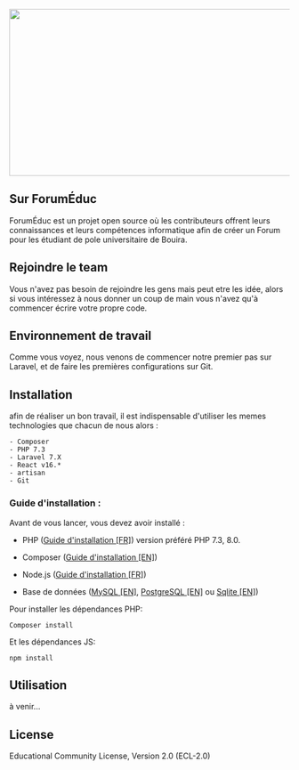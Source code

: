 <p align="center"><a href="https://laravel.com" target="_blank"><img src="https://insag.edu.dz/wp-content/uploads/2018/09/blog-eLearning-templates.png" width="800" height="300" ></a></p>

## Sur ForumÉduc

ForumÉduc est un projet open source où les contributeurs offrent leurs connaissances et leurs compétences informatique afin de créer un Forum pour les étudiant de pole universitaire de Bouira.

## Rejoindre le team

Vous n'avez pas besoin de rejoindre les gens mais peut etre les idée, alors si vous intéressez à nous donner un coup de main vous n'avez qu'à commencer écrire votre propre code.

## Environnement de travail

Comme vous voyez, nous venons de commencer notre premier pas sur Laravel, et de faire les premières configurations sur Git.

## Installation

afin de réaliser un bon travail, il est indispensable d'utiliser les memes technologies que chacun de nous alors :

    - Composer
    - PHP 7.3
    - Laravel 7.X
    - React v16.*
    - artisan
    - Git

### Guide d'installation :

Avant de vous lancer, vous devez avoir installé :

-   PHP ([Guide d'installation [FR]](https://www.php.net/manual/en/install.php)) version préféré PHP 7.3, 8.0.

-   Composer ([Guide d'installation [EN]](https://getcomposer.org/doc/00-intro.md))

-   Node.js ([Guide d'installation [FR]](https://nodejs.org/fr/download/))

-   Base de données ([MySQL [EN]](https://dev.mysql.com/doc/refman/5.7/en/), [PostgreSQL [EN]](https://www.postgresql.org/docs/10/tutorial-start.html) ou [Sqlite [EN]](https://www.sqlite.org/index.html))

Pour installer les dépendances PHP:

```
Composer install
```

Et les dépendances JS:

```
npm install
```

## Utilisation

à venir...

## License

Educational Community License, Version 2.0 (ECL-2.0)
